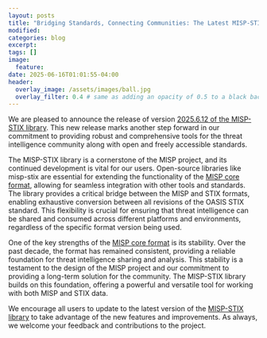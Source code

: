 ```yaml
---
layout: posts
title: "Bridging Standards, Connecting Communities: The Latest MISP-STIX Library is Here"
modified:
categories: blog
excerpt:  
tags: []
image:
  feature:
date: 2025-06-16T01:01:55-04:00
header:
  overlay_image: /assets/images/ball.jpg
  overlay_filter: 0.4 # same as adding an opacity of 0.5 to a black background
---
```


We are pleased to announce the release of version [2025.6.12 of the MISP-STIX library](https://github.com/MISP/misp-stix/releases/tag/2025.6.12). This new release marks another step forward in our commitment to providing robust and comprehensive tools for the threat intelligence community along with open and freely accessible standards.

The MISP-STIX library is a cornerstone of the MISP project, and its continued development is vital for our users. Open-source libraries like misp-stix are essential for extending the functionality of the [MISP core format](https://www.misp-standard.org/rfc/misp-standard-core.html), allowing for seamless integration with other tools and standards. The library provides a critical bridge between the MISP and STIX formats, enabling exhaustive conversion between all revisions of the OASIS STIX standard. This flexibility is crucial for ensuring that threat intelligence can be shared and consumed across different platforms and environments, regardless of the specific format version being used.

One of the key strengths of the [MISP core format](https://www.misp-standard.org/rfc/misp-standard-core.html) is its stability. Over the past decade, the format has remained consistent, providing a reliable foundation for threat intelligence sharing and analysis. This stability is a testament to the design of the MISP project and our commitment to providing a long-term solution for the community. The MISP-STIX library builds on this foundation, offering a powerful and versatile tool for working with both MISP and STIX data.

We encourage all users to update to the latest version of the [MISP-STIX library](https://github.com/misp/misp-stix) to take advantage of the new features and improvements. As always, we welcome your feedback and contributions to the project.
